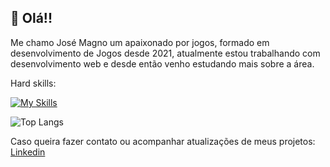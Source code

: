 :vulcan_salute: Olá!!
---


Me chamo José Magno um apaixonado por jogos, formado em desenvolvimento de Jogos desde 2021, atualmente estou trabalhando com desenvolvimento web e desde então venho estudando mais sobre a área.

Hard skills:

[![My Skills](https://skillicons.dev/icons?i=html,css,js,react,nodejs,express,unity,cs,py,flask,mysql)](https://skillicons.dev)

![Top Langs](https://github-readme-stats.vercel.app/api/top-langs/?username=MagnoDutra&size_weight=0.5&count_weight=0.5)

Caso queira fazer contato ou acompanhar atualizações de meus projetos:
[Linkedin](https://www.linkedin.com/in/jos%C3%A9-magno-encarna%C3%A7%C3%A3o-dutra-061682ba/)


